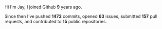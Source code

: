 Hi I'm Jay, I joined Github **9** years ago.

Since then I've pushed **1472** commits, opened **63** issues, submitted **157** pull requests, and contributed to **15** public repositories.
